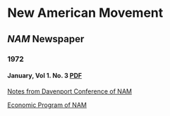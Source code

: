 # New American Movement

## _NAM_ Newspaper

### 1972

#### January, Vol 1. No. 3 [PDF](https://democraticleft.dsausa.org/files/sites/6/2022/08/NAM_1972_V1-n3_final.pdf)

[Notes from Davenport Conference of NAM](/nam/v001_n003_1973_January/notes-from-davenport.md)

[Economic Program of NAM](/nam/v001_n003_1973_January/economic-programs-of-nam.md)


